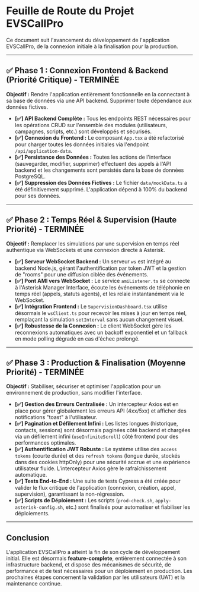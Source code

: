 # Feuille de Route du Projet EVSCallPro

Ce document suit l'avancement du développement de l'application EVSCallPro, de la connexion initiale à la finalisation pour la production.

---

## ✅ Phase 1 : Connexion Frontend & Backend (Priorité Critique) - TERMINÉE

**Objectif :** Rendre l'application entièrement fonctionnelle en la connectant à sa base de données via une API backend. Supprimer toute dépendance aux données fictives.

-   **[✅] API Backend Complète :** Tous les endpoints REST nécessaires pour les opérations CRUD sur l'ensemble des modules (utilisateurs, campagnes, scripts, etc.) sont développés et sécurisés.
-   **[✅] Connexion du Frontend :** Le composant `App.tsx` a été refactorisé pour charger toutes les données initiales via l'endpoint `/api/application-data`.
-   **[✅] Persistance des Données :** Toutes les actions de l'interface (sauvegarder, modifier, supprimer) effectuent des appels à l'API backend et les changements sont persistés dans la base de données PostgreSQL.
-   **[✅] Suppression des Données Fictives :** Le fichier `data/mockData.ts` a été définitivement supprimé. L'application dépend à 100% du backend pour ses données.

---

## ✅ Phase 2 : Temps Réel & Supervision (Haute Priorité) - TERMINÉE

**Objectif :** Remplacer les simulations par une supervision en temps réel authentique via WebSockets et une connexion directe à Asterisk.

-   **[✅] Serveur WebSocket Backend :** Un serveur `ws` est intégré au backend Node.js, gérant l'authentification par token JWT et la gestion de "rooms" pour une diffusion ciblée des événements.
-   **[✅] Pont AMI vers WebSocket :** Le service `amiListener.ts` se connecte à l'Asterisk Manager Interface, écoute les événements de téléphonie en temps réel (appels, statuts agents), et les relaie instantanément via le WebSocket.
-   **[✅] Intégration Frontend :** Le `SupervisionDashboard.tsx` utilise désormais le `wsClient.ts` pour recevoir les mises à jour en temps réel, remplaçant la simulation `setInterval` sans aucun changement visuel.
-   **[✅] Robustesse de la Connexion :** Le client WebSocket gère les reconnexions automatiques avec un backoff exponentiel et un fallback en mode polling dégradé en cas d'échec prolongé.

---

## ✅ Phase 3 : Production & Finalisation (Moyenne Priorité) - TERMINÉE

**Objectif :** Stabiliser, sécuriser et optimiser l'application pour un environnement de production, sans modifier l'interface.

-   **[✅] Gestion des Erreurs Centralisée :** Un intercepteur Axios est en place pour gérer globalement les erreurs API (4xx/5xx) et afficher des notifications "toast" à l'utilisateur.
-   **[✅] Pagination et Défilement Infini :** Les listes longues (historique, contacts, sessions) sont désormais paginées côté backend et chargées via un défilement infini (`useInfiniteScroll`) côté frontend pour des performances optimales.
-   **[✅] Authentification JWT Robuste :** Le système utilise des `access tokens` (courte durée) et des `refresh tokens` (longue durée, stockés dans des cookies httpOnly) pour une sécurité accrue et une expérience utilisateur fluide. L'intercepteur Axios gère le rafraîchissement automatique.
-   **[✅] Tests End-to-End :** Une suite de tests Cypress a été créée pour valider le flux critique de l'application (connexion, création, appel, supervision), garantissant la non-régression.
-   **[✅] Scripts de Déploiement :** Les scripts (`prod-check.sh`, `apply-asterisk-config.sh`, etc.) sont finalisés pour automatiser et fiabiliser les déploiements.

---

## Conclusion

L'application EVSCallPro a atteint la fin de son cycle de développement initial. Elle est désormais **feature-complete**, entièrement connectée à son infrastructure backend, et dispose des mécanismes de sécurité, de performance et de test nécessaires pour un déploiement en production. Les prochaines étapes concernent la validation par les utilisateurs (UAT) et la maintenance continue.
